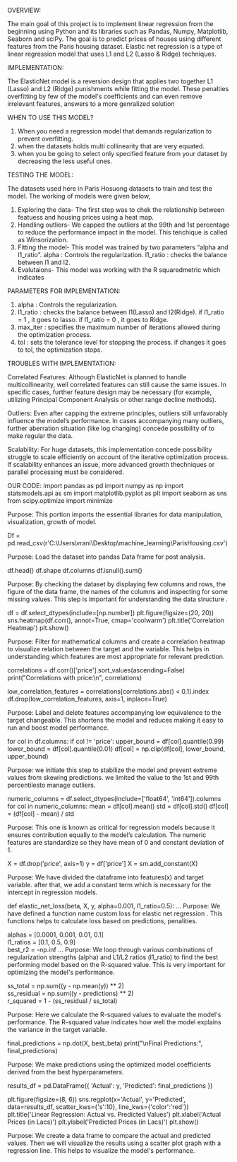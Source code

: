 OVERVIEW:

The main goal of this project is to implement linear regression from the beginning using Python and its libraries such as Pandas, Numpy, Matplotlib, Seaborn and sciPy. 
The goal is to predict prices of houses using different features from the Paris housing dataset. 
Elastic net regression is a type of linear regression model that uses L1 and L2 (Lasso & Ridge) techniques. 

IMPLEMENTATION:

The ElasticNet model is a reversion design that applies two together L1 (Lasso) and L2 (Ridge) punishments while fitting the model. These penalties overfitting by  few of the model's coefficients and can even remove irrelevant features, answers to a more genralized solution
  
WHEN TO USE THIS MODEL?

1. When you need a regression model that demands regularization to prevent overfitting.
2. when the datasets holds multi collinearity that are very equated.
3. when you be going to select only specified feature from your dataset by decreasing the less useful ones.

TESTING THE MODEL:

The datasets used here in Paris Hosuong datasets to train and test the model. The working of models were given below,
1. Exploring the data- The first step was to chek the relationship between featuess and housing prices using a heat map.
2. Handling outliers- We capped the outliers at the 99th and 1st percentage to reduce the performance impact in the model. This tenchique is called as Winsorization.
3. Fitting the model- This model was trained by two parameters “alpha and l1_ratio”.
alpha : Controls the regularization.
l1_ratio : checks the balance between l1 and l2.
4. Evalutaions- This model was working with the R squaredmetric which indicates




PARAMETERS FOR IMPLEMENTATION:

1. alpha : Controls the regularization.
2. l1_ratio : checks the balance between l1(Lasso) and l2(Ridge).
	if l1_ratio = 1 ,  it goes to lasso.
	if l1_ratio = 0 ,  it goes to Ridge.
3. max_iter : specifies the maximum number of iterations allowed during the optimization process.
4. tol : sets the tolerance level for stopping the process. if changes it goes to tol, the optimization stops.

TROUBLES WITH IMPLEMENTATION:

Correlated Features: Although ElasticNet is planned to handle multicollinearity, well correlated features can still cause the same issues. In specific cases, further feature design may be necessary (for example, utilizing Principal Component Analysis or other range decline methods).

Outliers: Even after capping the extreme principles, outliers still unfavorably influence the model’s performance. In cases accompanying many outliers, further aberration situation (like log changing) concede possibility of to make regular the data.

Scalability: For huge datasets, this implementation concede possibility struggle to scale efficiently on account of the iterative optimization process. If scalability enhances an issue, more advanced growth thechniques or parallel processing must be considered.

OUR CODE:
import pandas as pd
import numpy as np
import statsmodels.api as sm
import matplotlib.pyplot as plt
import seaborn as sns
from scipy.optimize import minimize

Purpose: This portion imports the essential libraries for data manipulation, visualization, growth of model.

Df = pd.read_csv(r'C:\Users\vrani\Desktop\machine_learning\ParisHousing.csv')

Purpose: Load the dataset into pandas Data frame for post analysis.

df.head()
df.shape
df.columns
df.isnull().sum()

Purpose: By checking the dataset by displaying few columns and rows,  the figure of the data frame, the names of the columns and inspecting for some missing values. This step is important for understanding the data structure .

df = df.select_dtypes(include=[np.number])
plt.figure(figsize=(20, 20))
sns.heatmap(df.corr(), annot=True, cmap='coolwarm')
plt.title('Correlation Heatmap')
plt.show()

Purpose: Filter for mathematical columns and create a correlation heatmap to visualize relation between the target and the variable. This helps in understanding which features are most appropriate for relevant prediction.

correlations = df.corr()['price'].sort_values(ascending=False)
print("Correlations with price:\n", correlations)

low_correlation_features = correlations[correlations.abs() < 0.1].index
df.drop(low_correlation_features, axis=1, inplace=True)

Purpose: Label and delete features accompanying low equivalence to the target changeable. This shortens the model and reduces making it easy to run and boost model performance.

for col in df.columns:
    if col != 'price':
        upper_bound = df[col].quantile(0.99)
        lower_bound = df[col].quantile(0.01)
        df[col] = np.clip(df[col], lower_bound, upper_bound)

Purpose: we initiate this step to stabilize the model and prevent extreme values from skewing predictions. we limited the value to the 1st and 99th percentilesto manage outliers.

numeric_columns = df.select_dtypes(include=['float64', 'int64']).columns
for col in numeric_columns:
    mean = df[col].mean()
    std = df[col].std()
    df[col] = (df[col] - mean) / std

Purpose: This one is known as critical for regression models because it ensures contribution equally to the model’s calculation. The numeric features are standardize so they have mean of 0 and constant deviation of 1.

X = df.drop('price', axis=1)
y = df['price']
X = sm.add_constant(X)

Purpose: We have divided the dataframe into features(x) and target variable. after that, we add a constant term which is necessary for the intercept in regression models.

def elastic_net_loss(beta, X, y, alpha=0.001, l1_ratio=0.5):
    ...
Purpose: We have defined a function name custom loss for elastic net regression . This functions helps to calculate loss based on predictions, penalities.

alphas = [0.0001, 0.001, 0.01, 0.1]  
l1_ratios = [0.1, 0.5, 0.9]  
best_r2 = -np.inf
...
Purpose: We loop through various combinations of regularization strengths (alpha) and L1/L2 ratios (l1_ratio) to find the best performing model based on the R-squared value. This is very important for optimizing the model's performance.

ss_total = np.sum((y - np.mean(y)) ** 2)  
ss_residual = np.sum((y - predictions) ** 2)  
r_squared = 1 - (ss_residual / ss_total)

Purpose: Here we calculate the R-squared values to evaluate the model's performance. The R-squared value indicates how well the model explains the variance in the target variable.

final_predictions = np.dot(X, best_beta)
print("\nFinal Predictions:", final_predictions)

Purpose: We make predictions using the optimized model coefficients derived from the best hyperparameters.

results_df = pd.DataFrame({
    'Actual': y,
    'Predicted': final_predictions
})

plt.figure(figsize=(8, 6))
sns.regplot(x='Actual', y='Predicted', data=results_df, scatter_kws={'s':10}, line_kws={'color':'red'})
plt.title('Linear Regression: Actual vs. Predicted Values')
plt.xlabel('Actual Prices (in Lacs)')
plt.ylabel('Predicted Prices (in Lacs)')
plt.show()

Purpose: We create a data frame to compare the actual and predicted values. Then we will visualize the results using a scatter plot graph with a regression line. This helps to visualize the model's performance.

